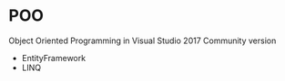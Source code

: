 # POO

Object Oriented Programming in Visual Studio 2017 Community version

- EntityFramework
- LINQ
